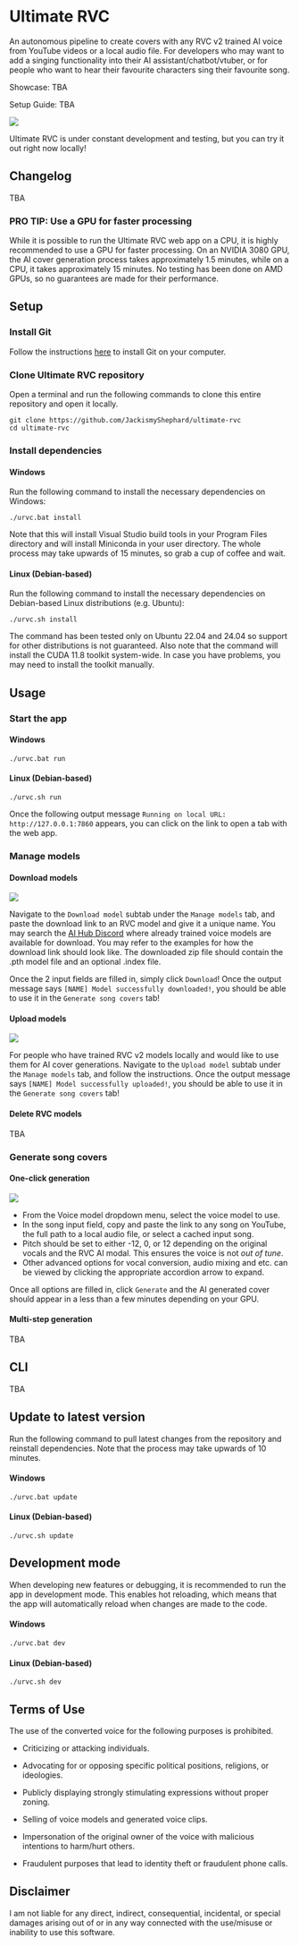 # Ultimate RVC

An autonomous pipeline to create covers with any RVC v2 trained AI voice from YouTube videos or a local audio file. For developers who may want to add a singing functionality into their AI assistant/chatbot/vtuber, or for people who want to hear their favourite characters sing their favourite song.

Showcase: TBA

Setup Guide: TBA

![](images/webui_generate.png?raw=true)

Ultimate RVC is under constant development and testing, but you can try it out right now locally!

## Changelog

TBA

### PRO TIP: Use a GPU for faster processing

While it is possible to run the Ultimate RVC web app on a CPU, it is highly recommended to use a GPU for faster processing. On an NVIDIA 3080 GPU, the AI cover generation process takes approximately 1.5 minutes, while on a CPU, it takes approximately 15 minutes. No testing has been done on AMD GPUs, so no guarantees are made for their performance.

## Setup

### Install Git

Follow the instructions [here](https://git-scm.com/book/en/v2/Getting-Started-Installing-Git) to install Git on your computer.

### Clone Ultimate RVC repository
Open a terminal and run the following commands to clone this entire repository and open it locally.
```
git clone https://github.com/JackismyShephard/ultimate-rvc
cd ultimate-rvc
```

### Install dependencies

#### Windows
Run the following command to install the necessary dependencies on Windows:
```
./urvc.bat install 
```
Note that this will install Visual Studio build tools in your Program Files directory and will install Miniconda in your user directory. 
The whole process may take upwards of 15 minutes, so grab a cup of coffee and wait.

#### Linux (Debian-based)

Run the following command to install the necessary dependencies on Debian-based Linux distributions (e.g. Ubuntu):
```
./urvc.sh install 
```
The command has been tested only on Ubuntu 22.04 and 24.04 so support for other distributions is not guaranteed. 
Also note that the command will install the CUDA 11.8 toolkit system-wide. In case you have problems, you may need to install the toolkit manually.

## Usage

### Start the app

#### Windows

```
./urvc.bat run
```

#### Linux (Debian-based)

```
./urvc.sh run
```

Once the following output message `Running on local URL:  http://127.0.0.1:7860` appears, you can click on the link to open a tab with the web app.

### Manage models


#### Download models

![](images/webui_dl_model.png?raw=true)

Navigate to the `Download model` subtab under the `Manage models` tab, and paste the download link to an RVC model and give it a unique name.
You may search the [AI Hub Discord](https://discord.gg/aihub) where already trained voice models are available for download. You may refer to the examples for how the download link should look like.
The downloaded zip file should contain the .pth model file and an optional .index file.

Once the 2 input fields are filled in, simply click `Download`! Once the output message says `[NAME] Model successfully downloaded!`, you should be able to use it in the `Generate song covers` tab!

#### Upload models

![](images/webui_upload_model.png?raw=true)

For people who have trained RVC v2 models locally and would like to use them for AI cover generations.
Navigate to the `Upload model` subtab under the `Manage models` tab, and follow the instructions.
Once the output message says `[NAME] Model successfully uploaded!`, you should be able to use it in the `Generate song covers` tab!

#### Delete RVC models

TBA

### Generate song covers

#### One-click generation


![](images/webui_generate.png?raw=true)

- From the Voice model dropdown menu, select the voice model to use.
- In the song input field, copy and paste the link to any song on YouTube, the full path to a local audio file, or select a cached input song.
- Pitch should be set to either -12, 0, or 12 depending on the original vocals and the RVC AI modal. This ensures the voice is not *out of tune*.
- Other advanced options for vocal conversion, audio mixing and etc. can be viewed by clicking the  appropriate accordion arrow to expand.

Once all options are filled in, click `Generate` and the AI generated cover should appear in a less than a few minutes depending on your GPU.

#### Multi-step generation
TBA

## CLI
TBA

## Update to latest version

Run the following command to pull latest changes from the repository and reinstall dependencies. 
Note that the process may take upwards of 10 minutes.
#### Windows

```
./urvc.bat update
```

#### Linux (Debian-based)

```
./urvc.sh update
```

## Development mode

When developing new features or debugging, it is recommended to run the app in development mode. This enables hot reloading, which means that the app will automatically reload when changes are made to the code.

#### Windows

```
./urvc.bat dev
```

#### Linux (Debian-based)

```
./urvc.sh dev
```


## Terms of Use

The use of the converted voice for the following purposes is prohibited.

* Criticizing or attacking individuals.

* Advocating for or opposing specific political positions, religions, or ideologies.

* Publicly displaying strongly stimulating expressions without proper zoning.

* Selling of voice models and generated voice clips.

* Impersonation of the original owner of the voice with malicious intentions to harm/hurt others.

* Fraudulent purposes that lead to identity theft or fraudulent phone calls.

## Disclaimer

I am not liable for any direct, indirect, consequential, incidental, or special damages arising out of or in any way connected with the use/misuse or inability to use this software.
